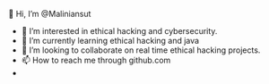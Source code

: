 👋 Hi, I’m @Maliniansut
- 👀 I’m interested in ethical hacking and cybersecurity.
- 🌱 I’m currently learning ethical hacking and java
- 💞️ I’m looking to collaborate on real time ethical hacking projects.
- 📫 How to reach me through github.com
- 
